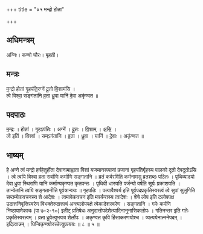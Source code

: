 +++
title = "०५ मन्द्रो होता"

+++
## अधिमन्त्रम्
अग्निः। कण्वो घौरः। बृहती।

## मन्त्रः
म॒न्द्रो होता॑ गृ॒हप॑ति॒रग्ने॑ दू॒तो वि॒शाम॑सि ।  
त्वे विश्वा॒ सङ्ग॑तानि व्र॒ता ध्रु॒वा यानि॑ दे॒वा अकृ॑ण्वत ॥

## पदपाठः
म॒न्द्रः । होता॑ । गृ॒हऽप॑तिः । अग्ने॑ । दू॒तः । वि॒शाम् । अ॒सि॒ ।  
त्वे इति॑ । विश्वा॑ । सम्ऽग॑तानि । व्र॒ता । ध्रु॒वा । यानि॑ । दे॒वाः । अकृ॑ण्वत ॥

## भाष्यम्
हे अग्ने त्वं मन्द्रो हर्षहेतुर्होता देवानामाह्वाता विशां यजमानरूपाणां प्रजानां गृहपतिर्गृहस्य पालको दूतो देवदूतोऽसि । त्वे त्वयि विश्वा व्रता सर्वाणि कर्माणि सङ्गतानि । व्रतं कर्वरमिति कर्मनामसु व्रतशब्दः पठितः । पृथिव्यादयो देवा ध्रुवा स्थिराणि यानि कर्माण्यकृण्वत कृतवन्तः । पृथिवी धारयति पर्जन्यो वर्षति सूर्यः प्रकाशयति । तान्येतानि त्वयि सङ्गतानीति पूर्वत्रान्वयः ॥ गृहपतिः । पत्यावैश्वर्य इति पूर्वपदप्रकृतिस्वरत्वं त्वे सुपां सुलुगिति सप्तम्येकवचनस्य शे आदेशः । त्वमावेकवचन इति मपर्यन्तस्य त्वादेशः । शेषे लोप इति टलोपपक्ष उदात्तनिवृत्तिस्वरेण विभक्तेरुदात्तत्वं अन्त्यलोपपक्षे त्वेकादेशस्वरेण । सङ्गतानि । गमेः कर्मणि निष्ठायामेकाचः (पा ७-२-१०) इतीट् प्रतिषेधः अनुदात्तोपदेशेत्यादिनानुनासिकलोपः । गतिनन्तर इति गतेः प्रकृतिस्वरत्वम् । व्रता ध्रुवेत्युभयत्र शेर्लोपः । अकृण्वत कृवि हिंसाकरणयोश्च । व्यत्ययेनात्मनेपदम् । इदित्वान्नम् । धिन्विकृण्व्योरच्चेत्युप्रत्ययः ॥ ८ ॥ ५ ॥